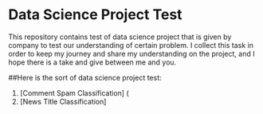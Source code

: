 # Data Science Project Test
This repository contains test of data science project that is given by company to test our understanding of certain problem. I collect this task in order to keep my journey and share my understanding on the project, and I hope there is a take and give between me and you.

##Here is the sort of data science project test:
1. [Comment Spam Classification] (
2. [News Title Classification]
